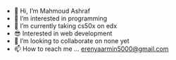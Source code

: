- 👋 Hi, I’m Mahmoud Ashraf
- 👀 I’m interested in programming
- 🌱 I’m currently taking cs50x on edx
- 😎 Interested in web development
- 💞️ I’m looking to collaborate on none yet
- 📫 How to reach me ... erenyaarmin5000@gmail.com

<!---
Maho09/Maho09 is a ✨ special ✨ repository because its `README.md` (this file) appears on your GitHub profile.
You can click the Preview link to take a look at your changes.
--->
